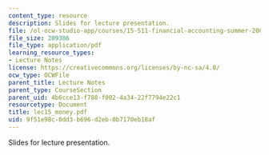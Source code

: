```yaml
---
content_type: resource
description: Slides for lecture presentation.
file: /ol-ocw-studio-app/courses/15-511-financial-accounting-summer-2004/9f51e98c0dd3b696d2eb0b7170eb18af_lec15_money.pdf
file_size: 209386
file_type: application/pdf
learning_resource_types:
- Lecture Notes
license: https://creativecommons.org/licenses/by-nc-sa/4.0/
ocw_type: OCWFile
parent_title: Lecture Notes
parent_type: CourseSection
parent_uid: 4b6cce13-f788-f002-4a34-22f7794e22c1
resourcetype: Document
title: lec15_money.pdf
uid: 9f51e98c-0dd3-b696-d2eb-0b7170eb18af
---
```

Slides for lecture presentation.